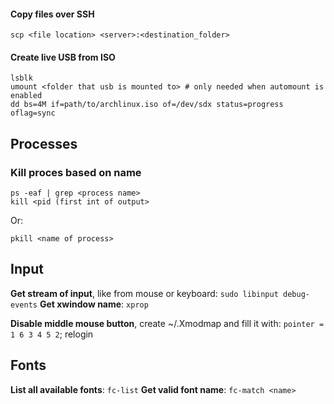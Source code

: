 #### Copy files over SSH
```
scp <file location> <server>:<destination_folder>
```

#### Create live USB from ISO
```
lsblk
umount <folder that usb is mounted to> # only needed when automount is enabled
dd bs=4M if=path/to/archlinux.iso of=/dev/sdx status=progress oflag=sync
```

## Processes
### Kill proces based on name
```
ps -eaf | grep <process name>
kill <pid (first int of output>
```
Or:

```
pkill <name of process>
```

## Input
__Get stream of input__, like from mouse or keyboard: `sudo libinput debug-events`
__Get xwindow name__: `xprop`

__Disable middle mouse button__, create ~/.Xmodmap and fill it with: `pointer = 1 6 3 4 5 2`; relogin

## Fonts
__List all available fonts__: `fc-list`
__Get valid font name__: `fc-match <name>`
